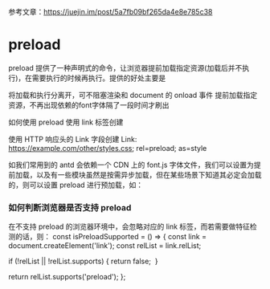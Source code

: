 
参考文章：https://juejin.im/post/5a7fb09bf265da4e8e785c38

# preload

preload 提供了一种声明式的命令，让浏览器提前加载指定资源(加载后并不执行)，在需要执行的时候再执行。提供的好处主要是

将加载和执行分离开，可不阻塞渲染和 document 的 onload 事件
提前加载指定资源，不再出现依赖的font字体隔了一段时间才刷出

如何使用 preload
使用 link 标签创建
<!-- 使用 link 标签静态标记需要预加载的资源 -->
<link rel="preload" href="/path/to/style.css" as="style">

<!-- 或使用脚本动态创建一个 link 标签后插入到 head 头部 -->
<script>
const link = document.createElement('link');
link.rel = 'preload';
link.as = 'style';
link.href = '/path/to/style.css';
document.head.appendChild(link);
</script>

使用 HTTP 响应头的 Link 字段创建
Link: <https://example.com/other/styles.css>; rel=preload; as=style

如我们常用到的 antd 会依赖一个 CDN 上的 font.js 字体文件，我们可以设置为提前加载，以及有一些模块虽然是按需异步加载，但在某些场景下知道其必定会加载的，则可以设置 preload 进行预加载，如：
<link rel="preload" as="font"   href="https://at.alicdn.com/t/font_zck90zmlh7hf47vi.woff">
<link rel="preload" as="script" href="https://a.xxx.com/xxx/PcCommon.js">
<link rel="preload" as="script" href="https://a.xxx.com/xxx/TabsPc.js">

### 如何判断浏览器是否支持 preload

在不支持 preload 的浏览器环境中，会忽略对应的 link 标签，而若需要做特征检测的话，则：
const isPreloadSupported = () => {
  const link = document.createElement('link');
  const relList = link.relList;

  if (!relList || !relList.supports) {
    return false;
  }

  return relList.supports('preload');
};

